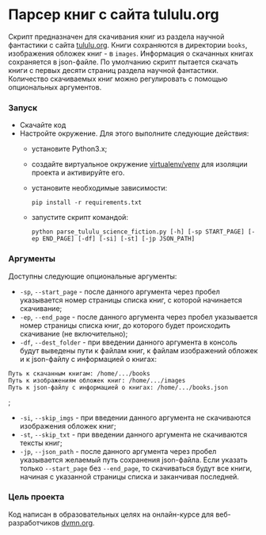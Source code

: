 # Парсер книг с сайта tululu.org
Скрипт предназначен для скачивания книг из раздела научной фантастики с сайта [tululu.org](https://tululu.org/). Книги сохраняются в директории `books`, изображения обложек книг - в `images`. Информация о скачанных книгах сохраняется в json-файле. По умолчанию скрипт пытается скачать книги с первых десяти страниц раздела научной фантастики. Количество скачиваемых книг можно регулировать с помощью опциональных аргументов.

### Запуск

- Скачайте код
- Настройте окружение. Для этого выполните следующие действия:
  - установите Python3.x;
  - создайте виртуальное окружение [virtualenv/venv](https://docs.python.org/3/library/venv.html) для изоляции проекта и активируйте его.
  - установите необходимые зависимости:

    ```
    pip install -r requirements.txt
    ```
  - запустите скрипт командой:

    ```
    python parse_tululu_science_fiction.py [-h] [-sp START_PAGE] [-ep END_PAGE] [-df] [-si] [-st] [-jp JSON_PATH]
    ```

### Аргументы

Доступны следующие опциональные аргументы:
- `-sp`, `--start_page` - после данного аргумента через пробел указывается номер страницы списка книг, с которой начинается скачивание;
- `-ep`, `--end_page` - после данного аргумента через пробел указывается номер страницы списка книг, до которого будет происходить скачивание (не включительно);
- `-df`, `--dest_folder` - при введении данного аргумента в консоль будут выведены пути к файлам книг, к файлам изображений обложек и к json-файлу с информацией о книгах:
```
Путь к скачанным книгам: /home/.../books
Путь к изображениям обложек книг: /home/.../images
Путь к json-файлу с информацией о книгах: /home/.../books.json
```
;
- `-si`, `--skip_imgs` - при введении данного аргумента не скачиваются изображения обложек книг;
- `-st`, `--skip_txt` - при введении данного аргумента не скачиваются тексты книг;
- `-jp`, `--json_path` - после данного аргумента через пробел указывается желаемый путь сохранения json-файла.
Если указать только `--start_page` без `--end_page`, то скачиваться будут все книги, начиная с указанной страницы списка и заканчивая последней.

### Цель проекта

Код написан в образовательных целях на онлайн-курсе для веб-разработчиков [dvmn.org](https://dvmn.org/).